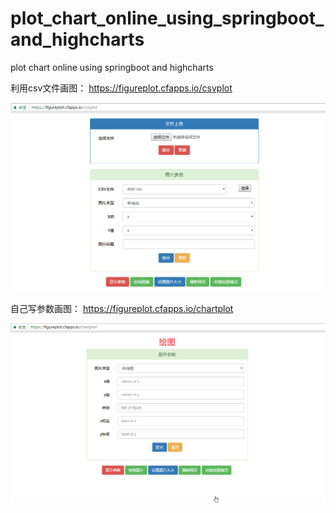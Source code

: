 # plot_chart_online_using_springboot_and_highcharts
plot chart online using springboot and highcharts

利用csv文件画图： https://figureplot.cfapps.io/csvplot

![](https://github.com/percent4/plot_chart_online_using_springboot_and_highcharts/blob/master/csvplot.png)

自己写参数画图： https://figureplot.cfapps.io/chartplot

![](https://github.com/percent4/plot_chart_online_using_springboot_and_highcharts/blob/master/chartplot.png)
